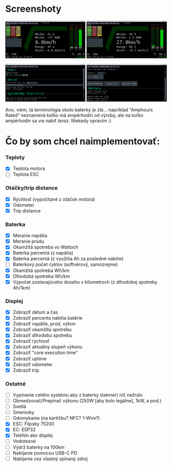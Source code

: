 # Screenshoty
<img src="https://raw.githubusercontent.com/SnipeXandrej/ebike/refs/heads/main/screenshots/MainTab.png" width="49.5%"/> <img src="https://raw.githubusercontent.com/SnipeXandrej/ebike/refs/heads/main/screenshots/MainTab2.png" width="49.5%"/>

<img src="https://raw.githubusercontent.com/SnipeXandrej/ebike/refs/heads/main/screenshots/AppTab.png" width="49.5%"/> <img src="https://raw.githubusercontent.com/SnipeXandrej/ebike/refs/heads/main/screenshots/EBIKETab.png" width="49.5%"/>

Ano, viem, tá terminológia okolo baterky je zlá... napríklad "Amphours Rated" neznamená koľko má ampérhodín od výroby, ale na koľko ampérhodín sa vie nabiť *teraz*. Niekedy opravím :)

# Čo by som chcel naimplementovať:

### Teploty
- [x] Teplota motora
- [ ] Teplota ESC

### Otáčky/trip distance
- [x] Rýchlosť (vypočítané z otáčok motora)
- [x] Odometer
- [x] Trip distance

### Baterka
- [x] Meranie napätia
- [x] Meranie prúdu
- [x] Okamžitá spotreba vo Wattoch
- [x] Baterka percentá (z napätia)
- [x] Baterka percentá (z využitia Ah za posledné nabitie)
- [ ] Baterkový počet cyklov (softvérový, samozrejme)
- [x] Okamžitá spotreba Wh/km
- [x] Dlhodobá spotreba Wh/km
- [x] Výpočet zostavajúceho dosahu v kilometroch (z dlhodobej spotreby Ah/1km)

### Displej
- [x] Zobraziť dátum a čas
- [x] Zobraziť percento nabitia batérie
- [x] Zobraziť napätie, prúd, výkon
- [x] Zobraziť okamžitú spotrebu
- [x] Zobraziť dlhodobú spotrebu
- [x] Zobraziť rýchlosť
- [x] Zobraziť aktuálny stupeň výkonu
- [x] Zobraziť "core execution time"
- [x] Zobraziť uptime
- [x] Zobraziť odometer
- [x] Zobraziť trip

### Ostatné
- [ ] Vypínanie celého systému aby z baterky (takmer) nič nežralo
- [ ] Obmedzovač/Prepínač výkonu (250W [aby bolo legálne], 1kW, a pod.)
- [ ] Svetlá
- [ ] Smerovky
- [ ] Odomykanie (na kartičku? NFC? 1-Wire?)
- [x] ESC: Flipsky 75200
- [x] EC:  ESP32
- [x] Telefón ako displej
- [ ] Vodotesné
- [ ] Výdrž baterky na 100km
- [ ] Nabíjanie pomocou USB-C PD
- [ ] Nabíjanie cez vlastný spínaný zdroj
